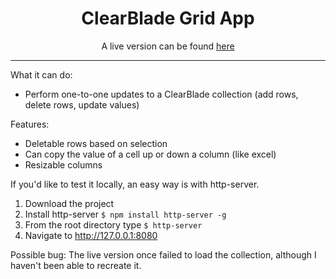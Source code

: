 <h1 align="center">
ClearBlade Grid App
</h1>


<p align="center">
A live version can be found <a href=http://clearblade-grid-app.surge.sh/>here</a>
</p>

---


What it can do:

* Perform one-to-one updates to a ClearBlade collection (add rows, delete rows, update values)



Features:

 * Deletable rows based on selection
 * Can copy the value of a cell up or down a column (like excel)
 * Resizable columns
 
 If you'd like to test it locally, an easy way is with http-server.
 
 1. Download the project
 2. Install http-server
 `$ npm install http-server -g`
 3. From the root directory type 
 `$ http-server`
 4. Navigate to http://127.0.0.1:8080
 
 Possible bug:
The live version once failed to load the collection, although I haven't been able to recreate it.